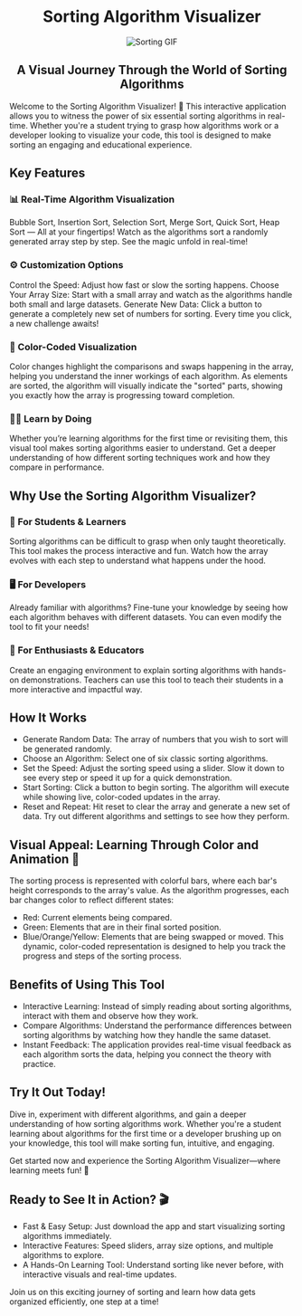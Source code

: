 <h1 align="center">Sorting Algorithm Visualizer</h1>

<p align="center">
  <img src="https://miro.medium.com/v2/resize:fit:1400/1*5WXRN62ddiM_Gcf4GDdCZg.gif" alt="Sorting GIF" />
</p>

<h2 align="center">A Visual Journey Through the World of Sorting Algorithms</h2>


Welcome to the Sorting Algorithm Visualizer! 🚀 This interactive application allows you to witness the power of six essential sorting algorithms in real-time. Whether you're a student trying to grasp how algorithms work or a developer looking to visualize your code, this tool is designed to make sorting an engaging and educational experience.

## Key Features
### 📊 Real-Time Algorithm Visualization
Bubble Sort, Insertion Sort, Selection Sort, Merge Sort, Quick Sort, Heap Sort — All at your fingertips!
Watch as the algorithms sort a randomly generated array step by step. See the magic unfold in real-time!

### ⚙️ Customization Options
Control the Speed: Adjust how fast or slow the sorting happens.
Choose Your Array Size: Start with a small array and watch as the algorithms handle both small and large datasets.
Generate New Data: Click a button to generate a completely new set of numbers for sorting. Every time you click, a new challenge awaits!

### 🌈 Color-Coded Visualization
Color changes highlight the comparisons and swaps happening in the array, helping you understand the inner workings of each algorithm.
As elements are sorted, the algorithm will visually indicate the "sorted" parts, showing you exactly how the array is progressing toward completion.

### 🧑‍🏫 Learn by Doing
Whether you’re learning algorithms for the first time or revisiting them, this visual tool makes sorting algorithms easier to understand.
Get a deeper understanding of how different sorting techniques work and how they compare in performance.

## Why Use the Sorting Algorithm Visualizer?
### 🎯 For Students & Learners
Sorting algorithms can be difficult to grasp when only taught theoretically. This tool makes the process interactive and fun. Watch how the array evolves with each step to understand what happens under the hood.

### 🖥️ For Developers
Already familiar with algorithms? Fine-tune your knowledge by seeing how each algorithm behaves with different datasets. You can even modify the tool to fit your needs!

### 🚀 For Enthusiasts & Educators
Create an engaging environment to explain sorting algorithms with hands-on demonstrations. Teachers can use this tool to teach their students in a more interactive and impactful way.

## How It Works

* Generate Random Data: The array of numbers that you wish to sort will be generated randomly.
* Choose an Algorithm: Select one of six classic sorting algorithms.
* Set the Speed: Adjust the sorting speed using a slider. Slow it down to see every step or speed it up for a quick demonstration.
* Start Sorting: Click a button to begin sorting. The algorithm will execute while showing live, color-coded updates in the array.
* Reset and Repeat: Hit reset to clear the array and generate a new set of data. Try out different algorithms and settings to see how they perform.

## Visual Appeal: Learning Through Color and Animation 🎨
The sorting process is represented with colorful bars, where each bar's height corresponds to the array's value. As the algorithm progresses, each bar changes color to reflect different states:

* Red: Current elements being compared.
* Green: Elements that are in their final sorted position.
* Blue/Orange/Yellow: Elements that are being swapped or moved.
This dynamic, color-coded representation is designed to help you track the progress and steps of the sorting process.

## Benefits of Using This Tool
* Interactive Learning: Instead of simply reading about sorting algorithms, interact with them and observe how they work.
* Compare Algorithms: Understand the performance differences between sorting algorithms by watching how they handle the same dataset.
* Instant Feedback: The application provides real-time visual feedback as each algorithm sorts the data, helping you connect the theory with practice.

## Try It Out Today!
Dive in, experiment with different algorithms, and gain a deeper understanding of how sorting algorithms work. Whether you're a student learning about algorithms for the first time or a developer brushing up on your knowledge, this tool will make sorting fun, intuitive, and engaging.

Get started now and experience the Sorting Algorithm Visualizer—where learning meets fun! 🎉

## Ready to See It in Action? 🎬
* Fast & Easy Setup: Just download the app and start visualizing sorting algorithms immediately.
* Interactive Features: Speed sliders, array size options, and multiple algorithms to explore.
* A Hands-On Learning Tool: Understand sorting like never before, with interactive visuals and real-time updates.

Join us on this exciting journey of sorting and learn how data gets organized efficiently, one step at a time!
